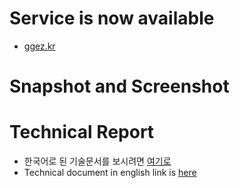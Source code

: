 # Service is now available

* [ggez.kr](http://ggez.kr)

# Snapshot and Screenshot

# Technical Report
* 한국어로 된 기술문서를 보시려면 [여기로](./README_kr.md)
* Technical document in english link is [here](./README_en.md)
